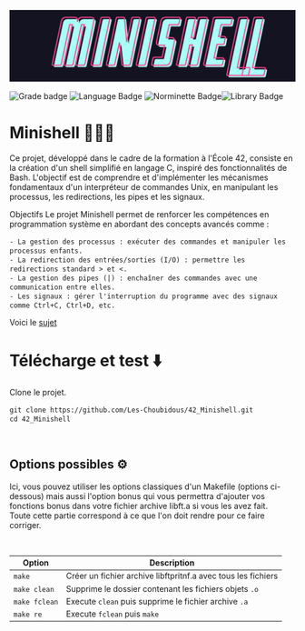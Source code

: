 ![Minishell logo](.media/minishell_logo.png)

![Grade badge](https://img.shields.io/badge/00_%2F_100-004d40?label=final%20grade&labelColor=151515&logo=data:image/svg%2bxml;base64,PHN2ZyB4bWxucz0iaHR0cDovL3d3dy53My5vcmcvMjAwMC9zdmciIGhlaWdodD0iMjRweCIgdmlld0JveD0iMCAwIDI0IDI0IiB3aWR0aD0iMjRweCIgZmlsbD0iI0ZGRkZGRiI+PHBhdGggZD0iTTAgMGgyNHYyNEgweiIgZmlsbD0ibm9uZSIvPjxwYXRoIGQ9Ik0xMiAxNy4yN0wxOC4xOCAyMWwtMS42NC03LjAzTDIyIDkuMjRsLTcuMTktLjYxTDEyIDIgOS4xOSA4LjYzIDIgOS4yNGw1LjQ2IDQuNzNMNS44MiAyMXoiLz48L3N2Zz4=) ![Language Badge](https://img.shields.io/badge/C-fe428e?logo=C&label=language&labelColor=151515) ![Norminette Badge](https://img.shields.io/badge/passing-brightgreen?logo=42&label=norminette&labelColor=151515)![Library Badge](https://img.shields.io/badge/our_own_libft-004d40?logo=GitHub&label=library%20used&labelColor=151515)

# Minishell 👩🏼‍💻

Ce projet, développé dans le cadre de la formation à l'École 42, consiste en la création d'un shell simplifié en langage C, inspiré des fonctionnalités de Bash. L'objectif est de comprendre et d'implémenter les mécanismes fondamentaux d'un interpréteur de commandes Unix, en manipulant les processus, les redirections, les pipes et les signaux.

Objectifs
Le projet Minishell permet de renforcer les compétences en programmation système en abordant des concepts avancés comme :

    - La gestion des processus : exécuter des commandes et manipuler les processus enfants.
    - La redirection des entrées/sorties (I/O) : permettre les redirections standard > et <.
    - La gestion des pipes (|) : enchaîner des commandes avec une communication entre elles.
    - Les signaux : gérer l'interruption du programme avec des signaux comme Ctrl+C, Ctrl+D, etc.
    
Voici le [sujet](.media/en.subject.pdf)

# Télécharge et test ⬇️

Clone le projet.

```
git clone https://github.com/Les-Choubidous/42_Minishell.git
cd 42_Minishell
```

<br>

## Options possibles ⚙️

Ici, vous pouvez utiliser les options classiques d'un Makefile (options ci-dessous) mais aussi l'option bonus qui vous permettra d'ajouter vos fonctions bonus dans votre fichier archive libft.a si vous les avez fait.  
Toute cette partie correspond à ce que l'on doit rendre pour ce faire corriger.

<br>

| Option | Description |
| --- | --- |
| `make` | Créer un fichier archive libftpritnf.a avec tous les fichiers |
| `make clean` | Supprime le dossier contenant les fichiers objets ```.o```|
| `make fclean` | Execute `clean` puis supprime le fichier archive ```.a```|
| `make re` | Execute `fclean` puis `make` |

<br>
